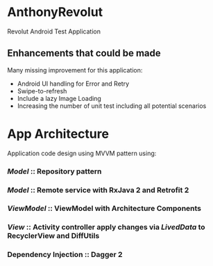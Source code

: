 # AnthonyRevolut
Revolut Android Test Application

## Enhancements that could be made

Many missing improvement  for this application:
* Android  UI  handling for Error and Retry
* Swipe-to-refresh
* Include a lazy Image Loading
* Increasing the number of unit test including all potential scenarios

# App Architecture

Application code design using MVVM pattern using:

### *Model* :: Repository pattern
### *Model* :: Remote service with RxJava 2 and Retrofit 2
### *ViewModel* :: ViewModel with Architecture Components
### *View* :: Activity controller apply changes via *LivedData* to RecyclerView and DiffUtils

### Dependency Injection :: Dagger 2